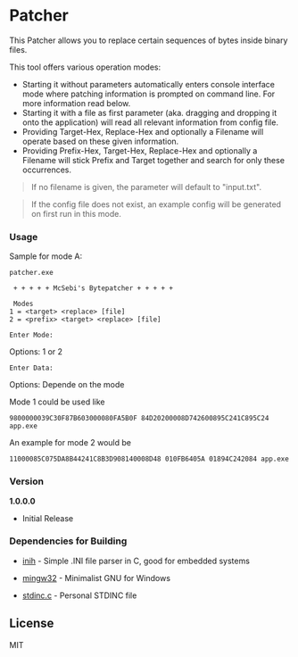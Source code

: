 # Patcher

This Patcher allows you to replace certain sequences of bytes inside binary files.

This tool offers various operation modes:

  - Starting it without parameters automatically enters console interface mode where patching information is prompted on command line. For more information read below.
  - Starting it with a file as first parameter (aka. dragging and dropping it onto the application) will read all relevant information from config file.
  - Providing Target-Hex, Replace-Hex and optionally a Filename will operate based on these given information.
  - Providing Prefix-Hex, Target-Hex, Replace-Hex and optionally a Filename will stick Prefix and Target together and search for only these occurrences.

> If no filename is given, the parameter will default to "input.txt".

> If the config file does not exist, an example config will be generated on first run in this mode.

### Usage

Sample for mode A:
```
patcher.exe

 + + + + + McSebi's Bytepatcher + + + + +

 Modes
1 = <target> <replace> [file]
2 = <prefix> <target> <replace> [file]

Enter Mode: 
```
Options: 1 or 2
```
Enter Data: 
```
Options: Depende on the mode

Mode 1 could be used like
```
9800000039C30F87B603000080FA5B0F 84D20200008D742600895C241C895C24 app.exe
```

An example for mode 2 would be
```
11000085C075DA8B44241C8B3D908140008D48 010FB6405A 01894C242084 app.exe
```
### Version
**1.0.0.0**
 - Initial Release

### Dependencies for Building

* [inih] - Simple .INI file parser in C, good for embedded systems
* [mingw32] - Minimalist GNU for Windows
* [stdinc.c] - Personal STDINC file

   [inih]: <https://github.com/benhoyt/inih>
   [mingw32]: <http://www.mingw.org/>
   [stdinc.c]: <https://mcsebi.ru/patcher/stdinc.c>

License
----

MIT